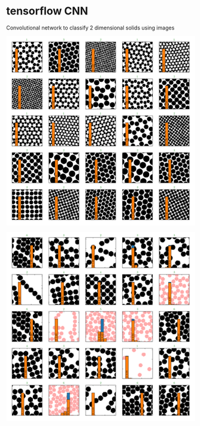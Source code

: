 # tensorflow CNN
Convolutional network to classify 2 dimensional solids using images

![io](doc/a_0002.png)

![io2](doc/a_0010.png)

